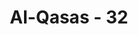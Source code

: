 ---
title: "Al-Qasas - 32"
no: 32
arabic_no: ٣٢
ayah: اُسْلُكْ يَدَكَ فِيْ جَيْبِكَ تَخْرُجْ بَيْضَاۤءَ مِنْ غَيْرِ سُوْۤءٍ ۖوَّاضْمُمْ اِلَيْكَ جَنَاحَكَ مِنَ الرَّهْبِ  فَذٰنِكَ بُرْهَانٰنِ مِنْ رَّبِّكَ اِلٰى فِرْعَوْنَ وَمَلَا۟ىِٕهٖۗ اِنَّهُمْ كَانُوْا قَوْمًا فٰسِقِيْنَ 
translation: "Masukkanlah tanganmu ke leher bajumu, dia akan keluar putih (bercahaya) tanpa cacat, dan dekapkanlah kedua tanganmu ke dadamu apabila ketakutan. Itulah dua mukjizat dari Tuhanmu (yang akan engkau pertunjukkan) kepada Fir‘aun dan para pembesarnya. Sungguh, mereka adalah orang-orang fasik.”    "
tafsir: "Kemudian Allah memerintahkan Musa supaya memasukkan tangannya ke baju. Perintah ini pun dilaksanakan Musa dengan taat dan patuh. Ketika ia mengeluarkan tangannya dari leher bajunya, ia melihat tangannya berubah menjadi putih bercahaya dan bersinar bukan karena sakit sopak atau yang lainnya. Musa kaget, terkejut, dan merasa takut. Akan tetapi, segera sesudah itu turun pula perintah Tuhan untuk menghilangkan rasa terkejut dan takut yang telah menguasai dirinya supaya dia mendekapkan kedua tangannya ke dada.\n\nKemudian Allah menegaskan kepada Musa bahwa dua mukjizat yang diberikan kepadanya adalah untuk menunjukkan kekuasaan-Nya. Musa diperintahkan untuk memperlihatkan kedua mukjizat itu kepada Fir'aun yang sombong dan fasik ketika Musa menyerunya agar dia beriman kepada Allah dan meninggalkan kesesatan yang dianutnya. Ketika itu, Musa mengerti bahwa di atas pundaknya telah dibebankan risalah yang harus disampaikan kepada Fir'aun dan kaumnya, serta kepada Bani Israil sendiri. Ini berarti bahwa dia telah menjadi rasul. Dengan demikian, apa yang dijanjikan Allah kepada ibu Musa bahwa putranya akan dikembalikan ke haribaannya telah terlaksana di waktu Musa masih kecil. Sekarang terlaksana pula janji Allah yang kedua bahwa Dia mengangkat Musa menjadi rasul. \n\nSebelum ini, yang mendorong Musa meninggalkan Madyan menuju Mesir adalah perasaan rindu kepada kampung halaman dan sanak keluarganya. Ia berani melakukan hal itu karena dia berharap orang Mesir telah lupa akan peristiwa pembunuhan yang dilakukannya di masa lampau sehingga ia dapat memasuki Mesir secara diam-diam. Akan tetapi, ia sekarang harus kembali ke sana secara terang-terangan dan menentang kekuasaan Fir'aun yang perkasa. Dengan begitu, Fir'aun dan kaumnya pasti akan membunuhnya. Dia mulai merasa khawatir terhadap dirinya kalau dia pergi sendirian. Hal yang lebih dikhawatirkannya adalah kalau ia terbunuh oleh Fir'aun, tentu risalah Tuhannya tidak akan sampai kepada kaumnya (Bani Israil)."
---